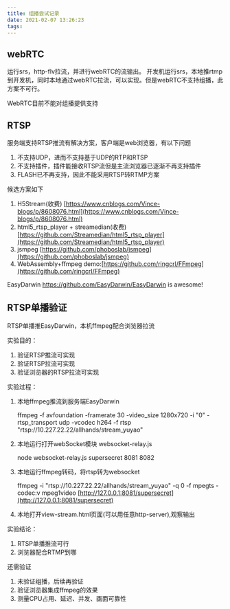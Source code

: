 ```yaml
---
title: 组播尝试记录
date: 2021-02-07 13:26:23
tags:
---
```


## webRTC

运行srs，http-flv拉流，并进行webRTC的流输出。
开发机运行srs，本地推rtmp到开发机，同时本地通过webRTC拉流，可以实现。但是webRTC不支持组播，此方案不可行。

WebRTC目前不能对组播提供支持

## RTSP

服务端支持RTSP推流有解决方案，客户端是web浏览器，有以下问题

1. 不支持UDP，进而不支持基于UDP的RTP和RTSP
2. 不支持插件，插件能接收RTSP流但是主流浏览器已逐渐不再支持插件
3. FLASH已不再支持，因此不能采用RTSP转RTMP方案

候选方案如下

1. H5Stream(收费) [https://www.cnblogs.com/Vince-blogs/p/8608076.html](https://www.cnblogs.com/Vince-blogs/p/8608076.html)
2. html5_rtsp_player + streamedian(收费) [https://github.com/Streamedian/html5_rtsp_player](https://github.com/Streamedian/html5_rtsp_player)
3. jsmpeg [https://github.com/phoboslab/jsmpeg](https://github.com/phoboslab/jsmpeg)
4. WebAssembly+ffmpeg demo:[https://github.com/ringcrl/FFmpeg](https://github.com/ringcrl/FFmpeg)


EasyDarwin https://github.com/EasyDarwin/EasyDarwin is awesome!


## RTSP单播验证
RTSP单播推EasyDarwin，本机ffmpeg配合浏览器拉流

实验目的：

1. 验证RTSP推流可实现
2. 验证RTSP拉流可实现
3. 验证浏览器的RTSP拉流可实现

实验过程：

1. 本地ffmpeg推流到服务端EasyDarwin

    ffmpeg -f avfoundation -framerate 30 -video_size 1280x720 -i "0" -rtsp_transport udp -vcodec h264 -f rtsp "rtsp://10.227.22.22/allhands/stream_yuyao"

2. 本地运行打开webSocket模块 websocket-relay.js

    node websocket-relay.js supersecret 8081 8082

3. 本地运行ffmpeg转码，将rtsp转为websocket

    ffmpeg -i "rtsp://10.227.22.22/allhands/stream_yuyao" -q 0 -f mpegts -codec:v mpeg1video [http://127.0.0.1:8081/supersecret](http://127.0.0.1:8081/supersecret)

4. 本地打开view-stream.html页面(可以用任意http-server),观察输出

实验结论：

1. RTSP单播推流可行
2. 浏览器配合RTMP到哪

还需验证

1. 未验证组播，后续再验证
2. 验证浏览器集成ffmpeg的效果
3. 测量CPU占用、延迟、并发、画面可靠性